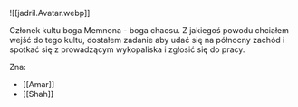 ![[jadril.Avatar.webp]]

Członek kultu boga Memnona - boga chaosu. Z jakiegoś powodu chciałem wejść do tego kultu, dostałem zadanie aby udać się na północny zachód i spotkać się z prowadzącym wykopaliska i zgłosić się do pracy.

Zna:

- [[Amar]]
- [[Shah]]
